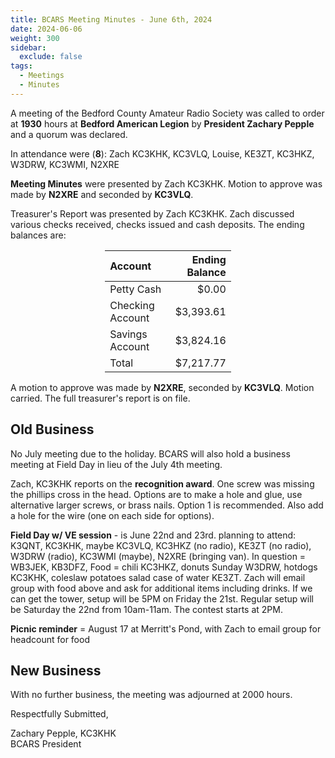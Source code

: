 ```yaml
---
title: BCARS Meeting Minutes - June 6th, 2024
date: 2024-06-06
weight: 300
sidebar:
  exclude: false
tags:
  - Meetings
  - Minutes
---
```


A meeting of the Bedford County Amateur Radio Society was called to order at **1930** hours at **Bedford American Legion** by **President Zachary Pepple** and a quorum was declared.

In attendance were (**8**): <!--more--> Zach KC3KHK, KC3VLQ, Louise, KE3ZT, KC3HKZ, W3DRW, KC3WMI, N2XRE

**Meeting Minutes** were presented by Zach KC3KHK. Motion to approve was made by **N2XRE** and seconded by **KC3VLQ**.

Treasurer's Report was presented by Zach KC3KHK. Zach discussed various checks received, checks issued and cash deposits. The ending balances are:


<p><div style="margin-left: auto;
            margin-right: auto;
            width: 40%;">

|  Account          | Ending Balance |
|:------------------|---------------:|
| Petty Cash        |          $0.00 |
| Checking Account  |      $3,393.61 |
| Savings Account   |      $3,824.16 |
| Total             |      $7,217.77 |


</div></p>


A motion to approve was made by **N2XRE**, seconded by **KC3VLQ**. Motion carried. The full treasurer's report is on file.

## Old Business

No July meeting due to the holiday. BCARS will also hold a business meeting at Field Day in lieu of the July 4th meeting.

Zach, KC3KHK reports on the **recognition award**. One screw was missing the phillips cross in the head. Options are to make a hole and glue, use alternative larger screws, or brass nails. Option 1 is recommended. Also add a hole for the wire (one on each side for options). 

**Field Day w/ VE session** - is June 22nd and 23rd.  planning to attend: K3QNT, KC3KHK, maybe KC3VLQ, KC3HKZ (no radio), KE3ZT (no radio), W3DRW (radio), KC3WMI (maybe), N2XRE (bringing van). In question = WB3JEK, KB3DFZ,
Food = chili KC3HKZ, donuts Sunday W3DRW, hotdogs KC3KHK, coleslaw potatoes salad case of water KE3ZT. Zach will  email group with food above and ask for additional items including drinks. If we can get the tower, setup will be 5PM on Friday the 21st. Regular setup will be Saturday the 22nd from 10am-11am. The contest starts at 2PM.

**Picnic reminder** = August 17 at Merritt's Pond, with Zach to email group for headcount for food

## New Business

With no further business, the meeting was adjourned at 2000 hours.

Respectfully Submitted,  


Zachary Pepple, KC3KHK  
BCARS President  
 